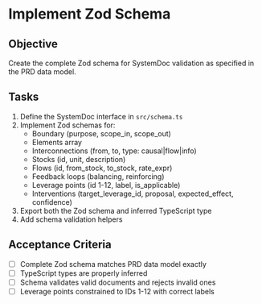 # Implement Zod Schema

## Objective

Create the complete Zod schema for SystemDoc validation as specified in the PRD data model.

## Tasks

1. Define the SystemDoc interface in `src/schema.ts`
2. Implement Zod schemas for:
   - Boundary (purpose, scope_in, scope_out)
   - Elements array
   - Interconnections (from, to, type: causal|flow|info)
   - Stocks (id, unit, description)
   - Flows (id, from_stock, to_stock, rate_expr)
   - Feedback loops (balancing, reinforcing)
   - Leverage points (id 1-12, label, is_applicable)
   - Interventions (target_leverage_id, proposal, expected_effect, confidence)
3. Export both the Zod schema and inferred TypeScript type
4. Add schema validation helpers

## Acceptance Criteria

- [ ] Complete Zod schema matches PRD data model exactly
- [ ] TypeScript types are properly inferred
- [ ] Schema validates valid documents and rejects invalid ones
- [ ] Leverage points constrained to IDs 1-12 with correct labels
